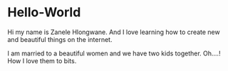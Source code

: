 # Hello-World

Hi my name is Zanele Hlongwane. And I love learning how to create new and beautiful things on the internet. 

I am married to a beautiful women and we have two kids together. Oh....! How I love them to bits.
